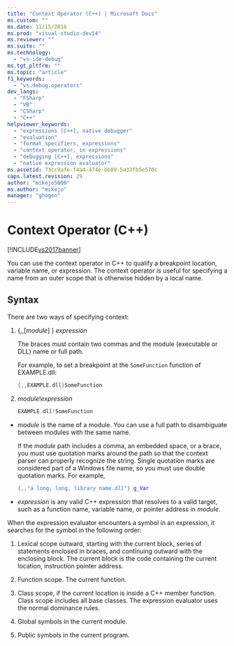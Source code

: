 ```yaml
---
title: "Context Operator (C++) | Microsoft Docs"
ms.custom: ""
ms.date: 11/15/2016
ms.prod: "visual-studio-dev14"
ms.reviewer: ""
ms.suite: ""
ms.technology: 
  - "vs-ide-debug"
ms.tgt_pltfrm: ""
ms.topic: "article"
f1_keywords: 
  - "vs.debug.operators"
dev_langs: 
  - "FSharp"
  - "VB"
  - "CSharp"
  - "C++"
helpviewer_keywords: 
  - "expressions [C++], native debugger"
  - "evaluation"
  - "format specifiers, expressions"
  - "context operator, in expressions"
  - "debugging [C++], expressions"
  - "native expression evaluator"
ms.assetid: 73cc9afe-f4a4-474e-bb89-5a33fb5e570c
caps.latest.revision: 29
author: "mikejo5000"
ms.author: "mikejo"
manager: "ghogen"
---
```

# Context Operator (C++)
[!INCLUDE[vs2017banner](../includes/vs2017banner.md)]

You can use the context operator in C++ to qualify a breakpoint location, variable name, or expression. The context operator is useful for specifying a name from an outer scope that is otherwise hidden by a local name.  
  
##  <a name="BKMK_Using_context_operators_to_specify_a_symbol"></a> Syntax  
 There are two ways of specifying context:  
  
1.  {,,[*module*] } *expression*  
  
     The braces must contain two commas and the module (executable or DLL) name or full path.  
  
     For example, to set a breakpoint at the `SomeFunction` function of EXAMPLE.dll:  
  
    ```cpp  
    {,,EXAMPLE.dll}SomeFunction  
    ```  
  
2.  *module*!*expression*  
  
    ```cpp  
    EXAMPLE.dll!SomeFunction  
    ```  
  
-   *module* is the name of a module. You can use a full path to disambiguate between modules with the same name.  
  
     If the *module* path includes a comma, an embedded space, or a brace, you must use quotation marks around the path so that the context parser can properly recognize the string. Single quotation marks are considered part of a Windows file name, so you must use double quotation marks. For example,  
  
    ```cpp  
    {,,"a long, long, library name.dll"} g_Var  
    ```  
  
-   *expression* is any valid C++ expression that resolves to a valid target, such as a function name, variable name, or pointer address in *module*.  
  
 When the expression evaluator encounters a symbol in an expression, it searches for the symbol in the following order:  
  
1.  Lexical scope outward, starting with the current block, series of statements enclosed in braces, and continuing outward with the enclosing block. The current block is the code containing the current location, instruction pointer address.  
  
2.  Function scope. The current function.  
  
3.  Class scope, if the current location is inside a C++ member function. Class scope includes all base classes. The expression evaluator uses the normal dominance rules.  
  
4.  Global symbols in the current module.  
  
5.  Public symbols in the current program.





